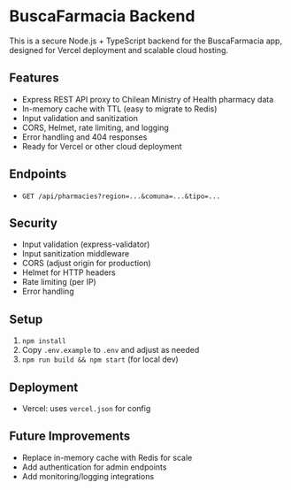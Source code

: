 # BuscaFarmacia Backend

This is a secure Node.js + TypeScript backend for the BuscaFarmacia app, designed for Vercel deployment and scalable cloud hosting.

## Features
- Express REST API proxy to Chilean Ministry of Health pharmacy data
- In-memory cache with TTL (easy to migrate to Redis)
- Input validation and sanitization
- CORS, Helmet, rate limiting, and logging
- Error handling and 404 responses
- Ready for Vercel or other cloud deployment

## Endpoints
- `GET /api/pharmacies?region=...&comuna=...&tipo=...`

## Security
- Input validation (express-validator)
- Input sanitization middleware
- CORS (adjust origin for production)
- Helmet for HTTP headers
- Rate limiting (per IP)
- Error handling

## Setup
1. `npm install`
2. Copy `.env.example` to `.env` and adjust as needed
3. `npm run build && npm start` (for local dev)

## Deployment
- Vercel: uses `vercel.json` for config

## Future Improvements
- Replace in-memory cache with Redis for scale
- Add authentication for admin endpoints
- Add monitoring/logging integrations
